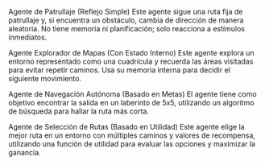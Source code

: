 Agente de Patrullaje (Reflejo Simple)
Este agente sigue una ruta fija de patrullaje y, si encuentra un obstáculo, cambia de dirección de manera aleatoria. No tiene memoria ni planificación; solo reacciona a estímulos inmediatos.

Agente Explorador de Mapas (Con Estado Interno)
Este agente explora un entorno representado como una cuadrícula y recuerda las áreas visitadas para evitar repetir caminos. Usa su memoria interna para decidir el siguiente movimiento.

Agente de Navegación Autónoma (Basado en Metas)
El agente tiene como objetivo encontrar la salida en un laberinto de 5x5, utilizando un algoritmo de búsqueda para hallar la ruta más corta.

Agente de Selección de Rutas (Basado en Utilidad)
Este agente elige la mejor ruta en un entorno con múltiples caminos y valores de recompensa, utilizando una función de utilidad para evaluar las opciones y maximizar la ganancia.

